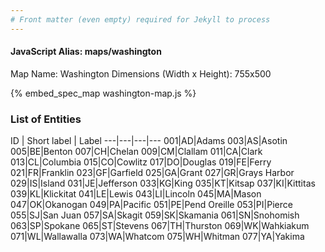 ```yaml
---
# Front matter (even empty) required for Jekyll to process
---
```


#### JavaScript Alias: maps/washington

Map Name: Washington
Dimensions (Width x Height): 755x500



{% embed_spec_map washington-map.js %}

### List of Entities

ID | Short label | Label
---|---|---|---
001|AD|Adams
003|AS|Asotin
005|BE|Benton
007|CH|Chelan
009|CM|Clallam
011|CA|Clark
013|CL|Columbia
015|CO|Cowlitz
017|DO|Douglas
019|FE|Ferry
021|FR|Franklin
023|GF|Garfield
025|GA|Grant
027|GR|Grays Harbor
029|IS|Island
031|JE|Jefferson
033|KG|King
035|KT|Kitsap
037|KI|Kittitas
039|KL|Klickitat
041|LE|Lewis
043|LI|Lincoln
045|MA|Mason
047|OK|Okanogan
049|PA|Pacific
051|PE|Pend Oreille
053|PI|Pierce
055|SJ|San Juan
057|SA|Skagit
059|SK|Skamania
061|SN|Snohomish
063|SP|Spokane
065|ST|Stevens
067|TH|Thurston
069|WK|Wahkiakum
071|WL|Wallawalla
073|WA|Whatcom
075|WH|Whitman
077|YA|Yakima

